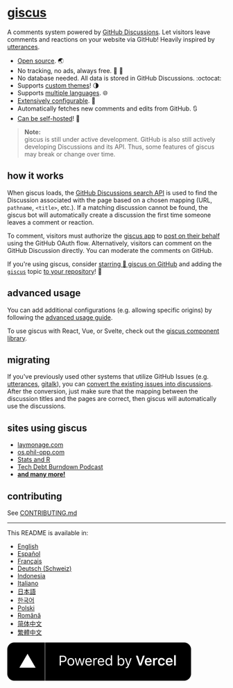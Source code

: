 # [giscus][giscus]

A comments system powered by [GitHub Discussions][discussions]. Let visitors leave comments and reactions on your website via GitHub! Heavily inspired by [utterances][utterances].

- [Open source][repo]. 🌏
- No tracking, no ads, always free. 📡 🚫
- No database needed. All data is stored in GitHub Discussions. :octocat:
- Supports [custom themes][creating-custom-themes]! 🌗
- Supports [multiple languages][multiple-languages]. 🌐
- [Extensively configurable][advanced-usage]. 🔧
- Automatically fetches new comments and edits from GitHub. 🔃
- [Can be self-hosted][self-hosting]! 🤳

> **Note:**\
> giscus is still under active development. GitHub is also still actively developing Discussions and its API. Thus, some features of giscus may break or change over time.

## how it works

When giscus loads, the [GitHub Discussions search API][search-api] is used to find the Discussion associated with the page based on a chosen mapping (URL, `pathname`, `<title>`, etc.). If a matching discussion cannot be found, the giscus bot will automatically create a discussion the first time someone leaves a comment or reaction.

To comment, visitors must authorize the [giscus app][giscus-app] to [post on their behalf][authorization] using the GitHub OAuth flow. Alternatively, visitors can comment on the GitHub Discussion directly. You can moderate the comments on GitHub.

[giscus]: https://giscus.app
[discussions]: https://docs.github.com/en/discussions
[utterances]: https://github.com/utterance/utterances
[repo]: https://github.com/giscus/giscus
[advanced-usage]: https://github.com/giscus/giscus/blob/main/ADVANCED-USAGE.md
[creating-custom-themes]: https://github.com/giscus/giscus/blob/main/ADVANCED-USAGE.md#data-theme
[multiple-languages]: https://github.com/giscus/giscus/blob/main/CONTRIBUTING.md#adding-localizations
[self-hosting]: https://github.com/giscus/giscus/blob/main/SELF-HOSTING.md
[search-api]: https://docs.github.com/en/graphql/guides/using-the-graphql-api-for-discussions#search
[giscus-app]: https://github.com/apps/giscus
[authorization]: https://docs.github.com/en/developers/apps/identifying-and-authorizing-users-for-github-apps

<!-- configuration -->

If you're using giscus, consider [starring 🌟 giscus on GitHub][repo] and adding the [`giscus`][giscus-topic] topic [to your repository][topic-howto]! 🎉

## advanced usage

You can add additional configurations (e.g. allowing specific origins) by following the [advanced usage guide][advanced-usage].

To use giscus with React, Vue, or Svelte, check out the [giscus component library][giscus-component].

## migrating

If you've previously used other systems that utilize GitHub Issues (e.g. [utterances][utterances], [gitalk][gitalk]), you can [convert the existing issues into discussions][convert]. After the conversion, just make sure that the mapping between the discussion titles and the pages are correct, then giscus will automatically use the discussions.

## sites using giscus

- [laymonage.com][laymonage-website]
- [os.phil-opp.com][os-phil-opp]
- [Stats and R][statsandr]
- [Tech Debt Burndown Podcast][techdebtburndown]
- [**and many more!**][giscus-topic]

## contributing

See [CONTRIBUTING.md][contributing]

[giscus-component]: https://github.com/giscus/giscus-component
[repo]: https://github.com/giscus/giscus
[giscus-topic]: https://github.com/topics/giscus
[topic-howto]: https://docs.github.com/en/github/administering-a-repository/classifying-your-repository-with-topics
[advanced-usage]: https://github.com/giscus/giscus/blob/main/ADVANCED-USAGE.md
[utterances]: https://github.com/utterance/utterances
[gitalk]: https://github.com/gitalk/gitalk
[convert]: https://docs.github.com/en/discussions/managing-discussions-for-your-community/moderating-discussions#converting-an-issue-to-a-discussion
[laymonage-website]: https://laymonage.com/posts/giscus
[os-phil-opp]: https://os.phil-opp.com
[statsandr]: https://statsandr.com
[techdebtburndown]: https://techdebtburndown.com
[contributing]: https://github.com/giscus/giscus/blob/main/CONTRIBUTING.md

<!-- end -->

---

This README is available in:

- [English](README.md)
- [Español](README.es.md)
- [Français](README.fr.md)
- [Deutsch (Schweiz)](README.gsw.md)
- [Indonesia](README.id.md)
- [Italiano](README.it.md)
- [日本語](README.ja.md)
- [한국어](README.ko.md)
- [Polski](README.pl.md)
- [Română](README.ro.md)
- [简体中文](README.zh-CN.md)
- [繁體中文](README.zh-TW.md)

[![Powered by Vercel](public/powered-by-vercel.svg)][vercel]

[vercel]: https://vercel.com/?utm_source=giscus&utm_campaign=oss
